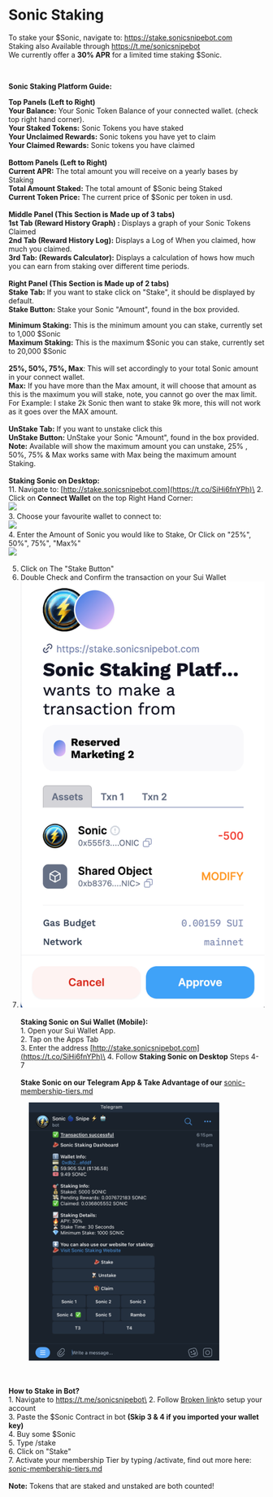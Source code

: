 # Sonic Staking

To stake your $Sonic, navigate to: [https://stake.sonicsnipebot.com ](https://stake.sonicsnipebot.com)\
Staking also Available through [https://t.me/sonicsnipebot ](https://t.me/sonicsnipebot)\
We currently offer a **30% APR** for a limited time staking $Sonic.&#x20;

<figure><img src="../.gitbook/assets/Screenshot 2025-02-13 at 12.22.35 pm.png" alt=""><figcaption></figcaption></figure>

**Sonic Staking Platform Guide:**

**Top Panels (Left to Right)**\
**Your Balance:** Your Sonic Token Balance of your connected wallet. (check top right hand corner).\
**Your Staked Tokens:** Sonic Tokens you have staked\
**Your Unclaimed Rewards:** Sonic tokens you have yet to claim\
**Your Claimed Rewards:** Sonic tokens you have claimed \
\
**Bottom Panels  (Left to Right)**\
**Current APR:** The total amount you will receive on a yearly bases by Staking\
**Total Amount Staked:** The total amount of $Sonic being Staked\
**Current Token Price:** The current price of $Sonic per token in usd.\
\
**Middle Panel (This Section is Made up of 3 tabs)**\
**1st Tab (Reward History Graph) :** Displays a graph of your Sonic Tokens Claimed\
**2nd Tab  (Reward History Log):** Displays a Log of When you claimed, how much you claimed.\
**3rd Tab: (Rewards Calculator):** Displays a calculation of hows how much you can earn from staking over different time periods.\
\
**Right Panel  (This Section is Made up of 2 tabs)**\
**Stake Tab:** If you want to stake click on "Stake", it should be displayed by default.\
**Stake Button:**  Stake your Sonic "Amount", found in the box provided.

**Minimum Staking:** This is the minimum amount you can stake, currently set to 1,000 $Sonic\
**Maximum Staking:** This is the maximum $Sonic you can stake, currently set to 20,000 $Sonic\
\
**25%, 50%, 75%, Max**: This will set accordingly to your total Sonic amount in your connect wallet. \
**Max:** If you have more than the Max amount, it will choose that amount as this is the maximum you will stake, note, you cannot go over the max limit.\
For Example: I stake 2k Sonic then want to stake 9k more, this will not work as it goes over the MAX amount.\
\
**UnStake Tab:** If you want to unstake click this\
**UnStake Button:**  UnStake your Sonic "Amount", found in the box provided. \
**Note:** Available will show the maximum amount you can unstake, 25% , 50%, 75% & Max works same with Max being the maximum amount Staking.\
\
**Staking Sonic on Desktop:**\
11\. Navigate to: [http://stake.sonicsnipebot.com](https://t.co/SiHi6fnYPh)\
2\. Click on **Connect Wallet** on the top Right Hand Corner:\
![](<../.gitbook/assets/Screenshot 2025-02-10 at 11.30.01 am.png>)\
3\. Choose your favourite wallet to connect to:\
![](<../.gitbook/assets/Screenshot 2025-02-10 at 11.28.52 am.png>)\
4\. Enter the Amount of Sonic you would like to Stake, Or Click on "25%", 50%", 75%", "Max%"\
![](<../.gitbook/assets/Screenshot 2025-02-10 at 11.35.19 am.png>)

5. Click on The "Stake Button"
6. Double Check and Confirm the transaction on your Sui Wallet
7. ![](<../.gitbook/assets/Untitled design (41).png>)\
   \
   **Staking Sonic on Sui Wallet (Mobile):**\
   1\. Open your Sui Wallet App.\
   2\. Tap on the Apps Tab\
   3\. Enter the address [http://stake.sonicsnipebot.com](https://t.co/SiHi6fnYPh)\
   4\. Follow **Staking Sonic on Desktop** Steps 4- 7\
   \
   **Stake Sonic on  our  Telegram App &  Take Advantage of our** [sonic-membership-tiers.md](sonic-membership-tiers.md "mention")

<figure><img src="../.gitbook/assets/image (2).png" alt="" width="375"><figcaption></figcaption></figure>

\
\
**How to Stake in Bot?**\
1\. Navigate to https://t.me/sonicsnipebot\
2\. Follow [Broken link](broken-reference "mention")to setup your account\
3\.  Paste the $Sonic Contract in bot **(Skip 3 & 4 if you imported your wallet key)**\
4\.  Buy some $Sonic\
5\. Type /stake\
6\. Click on "Stake"\
7\. Activate your membership Tier by typing /activate, find out more here: [sonic-membership-tiers.md](sonic-membership-tiers.md "mention")\
\
**Note:** Tokens that are staked and unstaked are both counted!
